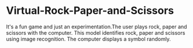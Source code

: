 # Virtual-Rock-Paper-and-Scissors
It's a fun game and just an experimentation.The user plays rock, paper and scissors with the computer. This model identifies rock, paper and scissors using image recognition.
The computer displays a symbol randomly. 
